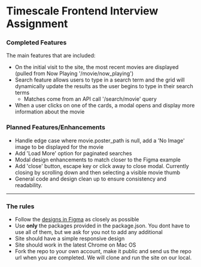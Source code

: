# Timescale Frontend Interview Assignment

### Completed Features

The main features that are included:
- On the initial visit to the site, the most recent movies are displayed (pulled from Now Playing '/movie/now_playing')
- Search feature allows users to type in a search term and the grid will dynamically update the results as the user begins to type in their search terms
  - Matches come from an API call '/search/movie' query  
- When a user clicks on one of the cards, a modal opens and display more information about the movie

### Planned Features/Enhancements
- Handle edge case where movie.poster_path is null, add a 'No Image' image to be displayed for the movie
- Add 'Load More' option for paginated searches
- Modal design enhancements to match closer to the Figma example
- Add 'close' button, escape key or click away to close modal. Currently closing by scrolling down and then selecting a visible movie thumb
- General code and design clean up to ensure consistency and readability. 


---

### The rules

- Follow the [designs in Figma][figma] as closely as possible
- Use **only** the packages provided in the package.json. You dont have to use all of them, 
  but we ask for you not to add any additional
- Site should have a simple responsive design
- Site should work in the latest Chrome on Mac OS
- Fork the repo to your own account, make it public and send us the repo url when you are completed. We will
  clone and run the site on our local.


[movieDB]: https://developers.themoviedb.org/3/getting-started/introduction
[figma]: https://www.figma.com/file/KKkrDYSUAuRavpqRingRdZ/Movie-Grid?node-id=0%3A1
